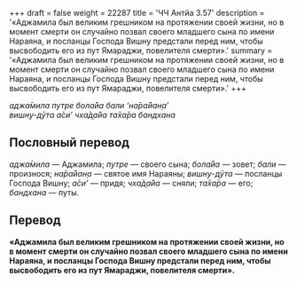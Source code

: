 +++
draft = false
weight = 22287
title = 'ЧЧ Антйа 3.57'
description = '«Аджамила был великим грешником на протяжении своей жизни, но в момент смерти он случайно позвал своего младшего сына по имени Нараяна, и посланцы Господа Вишну предстали перед ним, чтобы высвободить его из пут Ямараджи, повелителя смерти».'
summary = '«Аджамила был великим грешником на протяжении своей жизни, но в момент смерти он случайно позвал своего младшего сына по имени Нараяна, и посланцы Господа Вишну предстали перед ним, чтобы высвободить его из пут Ямараджи, повелителя смерти».'
+++

_аджа̄мила путре бола̄йа бали ‘на̄ра̄йан̣а’  
вишн̣у-дӯта а̄си’ чха̄д̣а̄йа та̄ха̄ра бандхана_

## Пословный перевод

_аджа̄мила_ — Аджамила; _путре_ — своего сына; _бола̄йа_ — зовет; _бали_ — произнося; _на̄ра̄йан̣а_ — святое имя Нараяны; _вишн̣у_\-_дӯта_ — посланцы Господа Вишну; _а̄си’_ — придя; _чха̄д̣а̄йа_ — сняли; _та̄ха̄ра_ — его; _бандхана_ — путы.

## Перевод

**«Аджамила был великим грешником на протяжении своей жизни, но в момент смерти он случайно позвал своего младшего сына по имени Нараяна, и посланцы Господа Вишну предстали перед ним, чтобы высвободить его из пут Ямараджи, повелителя смерти».**
